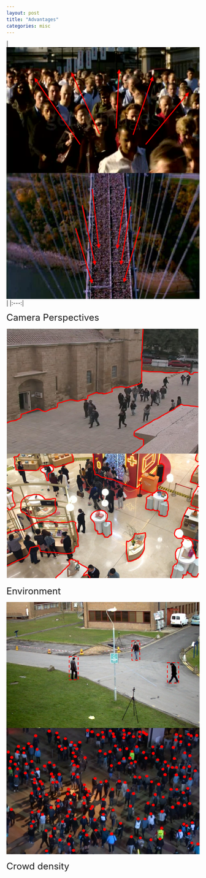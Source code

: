 ```yaml
---
layout: post
title: "Advantages"
categories: misc
---
```


| ![pic](https://github.com/xzh0312/minima/blob/master/imgs/Advantage1.png?raw=true)
|
|:---:|

<span style="font-size: 24px;">Camera Perspectives</span>

![pic](https://github.com/xzh0312/minima/blob/master/imgs/Advantage2.png?raw=true)

<span style="font-size: 24px;">Environment</span>

![pic](https://github.com/xzh0312/minima/blob/master/imgs/Advantage3.png?raw=true)

<span style="font-size: 24px;">Crowd density</span>


